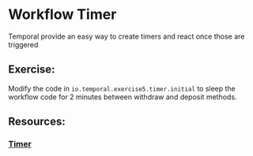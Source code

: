 # Workflow Timer

Temporal provide an easy way to create timers and react once those are triggered 


## Exercise: 

Modify the code in `io.temporal.exercise5.timer.initial` to sleep the workflow code for 2 minutes between withdraw and deposit methods.


## Resources:

### [Timer](https://docs.temporal.io/application-development/features?lang=java#timers)

